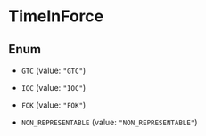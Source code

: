 

# TimeInForce

## Enum


* `GTC` (value: `"GTC"`)

* `IOC` (value: `"IOC"`)

* `FOK` (value: `"FOK"`)

* `NON_REPRESENTABLE` (value: `"NON_REPRESENTABLE"`)



